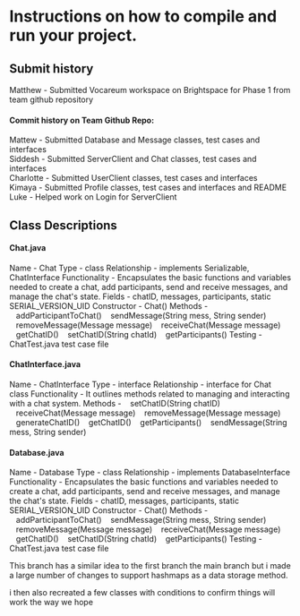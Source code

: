 # Instructions on how to compile and run your project.


## Submit history
Matthew - Submitted Vocareum workspace on Brightspace for Phase 1 from team github repository

#### Commit history on Team Github Repo:
Mattew - Submitted Database and Message classes, test cases and interfaces <br>
Siddesh - Submitted ServerClient and Chat classes, test cases and interfaces <br>
Charlotte - Submitted UserClient classes, test cases and interfaces <br>
Kimaya - Submitted Profile classes, test cases and interfaces and README <br>
Luke - Helped work on Login for ServerClient <br>


## Class Descriptions

#### Chat.java
Name - Chat
Type - class
Relationship - implements Serializable, ChatInterface
Functionality - Encapsulates the basic functions and variables needed to create a chat, add participants, send and receive messages, and manage the chat's state. 
Fields - chatID, messages, participants, static SERIAL_VERSION_UID
Constructor - Chat()
Methods - 
&nbsp;&nbsp;&nbsp;addParticipantToChat()
&nbsp;&nbsp;&nbsp;sendMessage(String mess, String sender)
&nbsp;&nbsp;&nbsp;removeMessage(Message message)
&nbsp;&nbsp;&nbsp;receiveChat(Message message)
&nbsp;&nbsp;&nbsp;getChatID()
&nbsp;&nbsp;&nbsp;setChatID(String chatId)
&nbsp;&nbsp;&nbsp;getParticipants()
Testing - ChatTest.java test case file

#### ChatInterface.java
Name - ChatInterface
Type - interface
Relationship - interface for Chat class
Functionality - It outlines methods related to managing and interacting with a chat system.
Methods - 
&nbsp;&nbsp;&nbsp;setChatID(String chatID)
&nbsp;&nbsp;&nbsp;receiveChat(Message message)
&nbsp;&nbsp;&nbsp;removeMessage(Message message)
&nbsp;&nbsp;&nbsp;generateChatID()
&nbsp;&nbsp;&nbsp;getChatID()
&nbsp;&nbsp;&nbsp;getParticipants()
&nbsp;&nbsp;&nbsp;sendMessage(String mess, String sender)

#### Database.java
Name - Database
Type - class
Relationship - implements DatabaseInterface
Functionality - Encapsulates the basic functions and variables needed to create a chat, add participants, send and receive messages, and manage the chat's state. 
Fields - chatID, messages, participants, static SERIAL_VERSION_UID
Constructor - Chat()
Methods - 
&nbsp;&nbsp;&nbsp;addParticipantToChat()
&nbsp;&nbsp;&nbsp;sendMessage(String mess, String sender)
&nbsp;&nbsp;&nbsp;removeMessage(Message message)
&nbsp;&nbsp;&nbsp;receiveChat(Message message)
&nbsp;&nbsp;&nbsp;getChatID()
&nbsp;&nbsp;&nbsp;setChatID(String chatId)
&nbsp;&nbsp;&nbsp;getParticipants()
Testing - ChatTest.java test case file


This branch has a similar idea to the first branch the main branch but i made a large number of changes to support hashmaps as a data storage method.

i then also recreated a few classes with conditions to confirm things will work the way we hope
